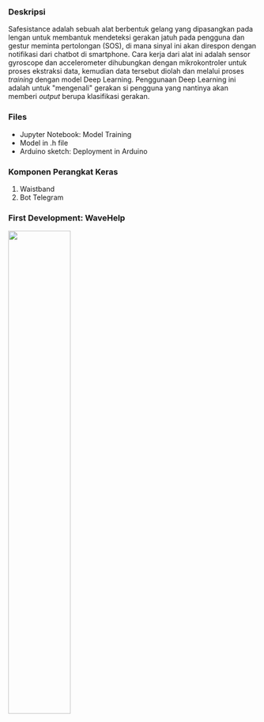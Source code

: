 ### Deskripsi

Safesistance adalah sebuah alat berbentuk gelang yang dipasangkan pada lengan untuk membantuk mendeteksi gerakan jatuh pada pengguna dan gestur meminta pertolongan (SOS), di mana sinyal ini akan direspon dengan notifikasi dari chatbot di smartphone. Cara kerja dari alat ini adalah sensor gyroscope dan accelerometer dihubungkan dengan mikrokontroler untuk proses ekstraksi data, kemudian data tersebut diolah dan melalui proses _training_ dengan model Deep Learning. Penggunaan Deep Learning ini adalah untuk "mengenali" gerakan si pengguna yang nantinya akan memberi _output_ berupa klasifikasi gerakan.  

### Files
- Jupyter Notebook: Model Training
- Model in .h file
- Arduino sketch: Deployment in Arduino
### Komponen Perangkat Keras
1. Waistband
2. Bot Telegram

### First Development: WaveHelp
[<img src="https://github.com/trinadia/safesistance/blob/main/wavehelp.jpg" width="50%">](https://www.youtube.com/watch?v=qZU4iV3DNYg "WaveHelp")
